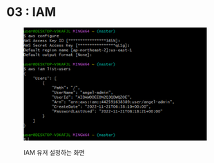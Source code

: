 # 03 : IAM

<figure><img src="../../../../.gitbook/assets/image (2).png" alt=""><figcaption><p>IAM 유저 설정하는 화면</p></figcaption></figure>

